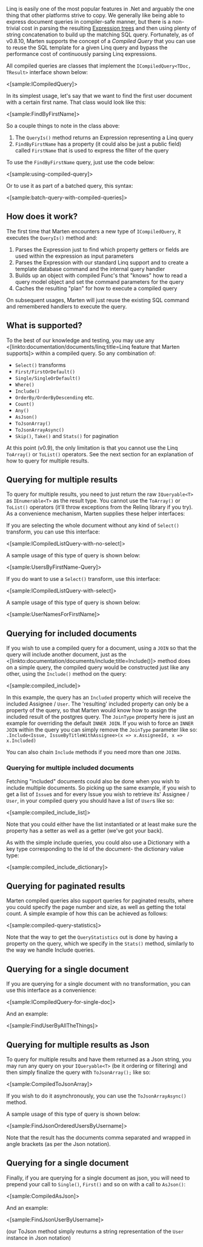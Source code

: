 <!--Title:Compiled Queries-->

Linq is easily one of the most popular features in .Net and arguably the one thing that other platforms strive to copy. We generally like being able
to express document queries in compiler-safe manner, but there is a non-trivial cost in parsing the resulting [Expression trees](https://msdn.microsoft.com/en-us/library/bb397951.aspx) and then using plenty of string concatenation to build up the matching SQL query. Fortunately, as of v0.8.10, Marten supports the concept of a _Compiled Query_ that you can use to reuse the SQL template for a given Linq query and bypass the performance cost of continuously parsing Linq expressions.

All compiled queries are classes that implement the `ICompiledQuery<TDoc, TResult>` interface shown below:

<[sample:ICompiledQuery]>

In its simplest usage, let's say that we want to find the first user document with a certain first name. That class would look like this:

<[sample:FindByFirstName]>

So a couple things to note in the class above:

1. The `QueryIs()` method returns an Expression representing a Linq query
1. `FindByFirstName` has a property (it could also be just a public field) called `FirstName` that is used to express the filter of the query

To use the `FindByFirstName` query, just use the code below:

<[sample:using-compiled-query]>

Or to use it as part of a batched query, this syntax:

<[sample:batch-query-with-compiled-queries]>


## How does it work?

The first time that Marten encounters a new type of `ICompiledQuery`, it executes the `QueryIs()` method and:

1. Parses the Expression just to find which property getters or fields are used within the expression as input parameters
1. Parses the Expression with our standard Linq support and to create a template database command and the internal query handler
1. Builds up an object with compiled Func's that "knows" how to read a query model object and set the command parameters for the query
1. Caches the resulting "plan" for how to execute a compiled query

On subsequent usages, Marten will just reuse the existing SQL command and remembered handlers to execute the query.


## What is supported?

To the best of our knowledge and testing, you may use any <[linkto:documentation/documents/linq;title=Linq feature that Marten supports]> within a compiled query. So any combination of:

* `Select()` transforms
* `First/FirstOrDefault()`
* `Single/SingleOrDefault()`
* `Where()`
* `Include()`
* `OrderBy/OrderByDescending` etc.
* `Count()`
* `Any()`
* `AsJson()`
* `ToJsonArray()`
* `ToJsonArrayAsync()`
* `Skip()`, `Take()` and `Stats()` for pagination

At this point (v0.9), the only limitation is that you cannot use the Linq `ToArray()` or `ToList()` operators. See the next section for an explanation of how to query for multiple results.



## Querying for multiple results

To query for multiple results, you need to just return the raw `IQueryable<T>` as `IEnumerable<T>` as the result type. You cannot use the `ToArray()` or `ToList()` operators (it'll throw exceptions from the Relinq library if you try). As a convenience mechanism, Marten supplies these helper interfaces:

If you are selecting the whole document without any kind of `Select()` transform, you can use this interface:

<[sample:ICompiledListQuery-with-no-select]>

A sample usage of this type of query is shown below:

<[sample:UsersByFirstName-Query]>

If you do want to use a `Select()` transform, use this interface:

<[sample:ICompiledListQuery-with-select]>

A sample usage of this type of query is shown below:

<[sample:UserNamesForFirstName]>



## Querying for included documents

If you wish to use a compiled query for a document, using a `JOIN` so that the query will include another document, just as the <[linkto:documentation/documents/include;title=Include()]> method does on a simple query, the compiled query would be constructed just like any other, using the `Include()` method
on the query:

<[sample:compiled_include]>

In this example, the query has an `Included` property which will receive the included Assignee / `User`. The 'resulting' included property can only be
a property of the query, so that Marten would know how to assign the included result of the postgres query.
The `JoinType` property here is just an example for overriding the default `INNER JOIN`. If you wish to force an `INNER JOIN` within the query
you can simply remove the `JoinType` parameter like so: `.Include<Issue, IssueByTitleWithAssignee>(x => x.AssigneeId, x => x.Included)`

You can also chain `Include` methods if you need more than one `JOIN`s.

### Querying for multiple included documents

Fetching "included" documents could also be done when you wish to include multiple documents.
So picking up the same example, if you wish to get a list of `Issue`s and for every Issue you wish to retrieve
its' Assignee / `User`, in your compiled query you should have a list of `User`s like so:

<[sample:compiled_include_list]>

Note that you could either have the list instantiated or at least make sure the property has a setter as well as a getter (we've got your back).

As with the simple include queries, you could also use a Dictionary with a key type corresponding to the Id of the document- the dictionary value type:

<[sample:compiled_include_dictionary]>



## Querying for paginated results

Marten compiled queries also support queries for paginated results, where you could specify the page number and size, as well as getting the total count.
A simple example of how this can be achieved as follows:

<[sample:compiled-query-statistics]>

Note that the way to get the `QueryStatistics` out is done by having a property on the query, which we specify in the `Stats()` method, similarly to the way 
we handle Include queries.

## Querying for a single document

If you are querying for a single document with no transformation, you can use this interface as a convenience:

<[sample:ICompiledQuery-for-single-doc]>

And an example:

<[sample:FindUserByAllTheThings]>



## Querying for multiple results as Json

To query for multiple results and have them returned as a Json string, you may run any query on your `IQueryable<T>` (be it ordering or filtering) and then simply finalize the query with `ToJsonArray();` like so:

<[sample:CompiledToJsonArray]>

If you wish to do it asynchronously, you can use the `ToJsonArrayAsync()` method.

A sample usage of this type of query is shown below:

<[sample:FindJsonOrderedUsersByUsername]>

Note that the result has the documents comma separated and wrapped in angle brackets (as per the Json notation).



## Querying for a single document

Finally, if you are querying for a single document as json, you will need to prepend your call to `Single()`, `First()` and so on with a call to `AsJson()`:

<[sample:CompiledAsJson]>

And an example:

<[sample:FindJsonUserByUsername]>

(our ToJson method simply reuturns a string representation of the `User` instance in Json notation)